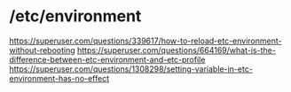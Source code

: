 # /etc/environment

https://superuser.com/questions/339617/how-to-reload-etc-environment-without-rebooting
https://superuser.com/questions/664169/what-is-the-difference-between-etc-environment-and-etc-profile
https://superuser.com/questions/1308298/setting-variable-in-etc-environment-has-no-effect

